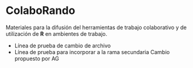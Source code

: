 # ColaboRando  
Materiales para la difusión del herramientas de trabajo colaborativo y de utilización de __R__ en ambientes de trabajo.  
- Línea de prueba de cambio de archivo 
- Línea de prueba para incorporar a la rama secundaria
Cambio propuesto por AG
